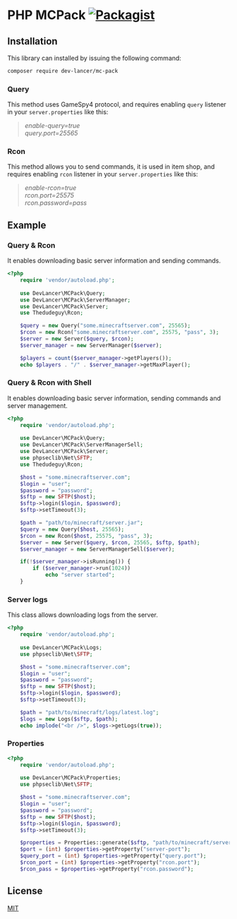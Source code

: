 # PHP MCPack [![Packagist](https://img.shields.io/packagist/dt/dev-lancer/mc-pack.svg)](https://packagist.org/packages/dev-lancer/mc-pack)

## Installation
This library can installed by issuing the following command:
```bash
composer require dev-lancer/mc-pack
```

### Query
This method uses GameSpy4 protocol, and requires enabling `query` listener in your `server.properties` like this:

> *enable-query=true*<br>
> *query.port=25565*

### Rcon
This method allows you to send commands, it is used in item shop, and requires enabling `rcon` listener in your `server.properties` like this:

> *enable-rcon=true*<br>
> *rcon.port=25575*<br>
> *rcon.password=pass*

## Example
### Query & Rcon

It enables downloading basic server information and sending commands.

```php
<?php
    require 'vendor/autoload.php';
    
    use DevLancer\MCPack\Query;
    use DevLancer\MCPack\ServerManager;
    use DevLancer\MCPack\Server;
    use Thedudeguy\Rcon;

    $query = new Query("some.minecraftserver.com", 25565);
    $rcon = new Rcon("some.minecraftserver.com", 25575, "pass", 3);
    $server = new Server($query, $rcon);
    $server_manager = new ServerManager($server);

    $players = count($server_manager->getPlayers());
    echo $players . "/" . $server_manager->getMaxPlayer();
```

### Query & Rcon with Shell

It enables downloading basic server information, sending commands and server management.

```php
<?php
    require 'vendor/autoload.php';
    
    use DevLancer\MCPack\Query;
    use DevLancer\MCPack\ServerManagerSell;
    use DevLancer\MCPack\Server;
    use phpseclib\Net\SFTP;
    use Thedudeguy\Rcon;

    $host = "some.minecraftserver.com";
    $login = "user";
    $password = "password";
    $sftp = new SFTP($host);
    $sftp->login($login, $password);
    $sftp->setTimeout(3);

    $path = "path/to/minecraft/server.jar";
    $query = new Query($host, 25565);
    $rcon = new Rcon($host, 25575, "pass", 3);
    $server = new Server($query, $rcon, 25565, $sftp, $path);
    $server_manager = new ServerManagerSell($server);

    if(!$server_manager->isRunning()) {
        if ($server_manager->run(1024))
            echo "server started";
    }
```

### Server logs

This class allows downloading logs from the server.

```php
<?php
    require 'vendor/autoload.php';
    
    use DevLancer\MCPack\Logs;
    use phpseclib\Net\SFTP;

    $host = "some.minecraftserver.com";
    $login = "user";
    $password = "password";
    $sftp = new SFTP($host);
    $sftp->login($login, $password);
    $sftp->setTimeout(3);

    $path = "path/to/minecraft/logs/latest.log";
    $logs = new Logs($sftp, $path);
    echo implode("<br />", $logs->getLogs(true));
```

### Properties

```php
<?php
    require 'vendor/autoload.php';
    
    use DevLancer\MCPack\Properties;
    use phpseclib\Net\SFTP;

    $host = "some.minecraftserver.com";
    $login = "user";
    $password = "password";
    $sftp = new SFTP($host);
    $sftp->login($login, $password);
    $sftp->setTimeout(3);

    $properties = Properties::generate($sftp, "path/to/minecraft/server.properties");
    $port = (int) $properties->getProperty("server-port");
    $query_port = (int) $properties->getProperty("query.port");
    $rcon_port = (int) $properties->getProperty("rcon.port");
    $rcon_pass = $properties->getProperty("rcon.password");

```

## License
[MIT](LICENSE)